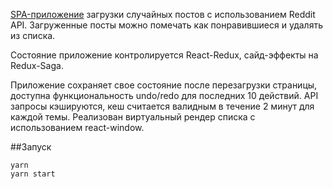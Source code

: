 [SPA-приложение](https://random-reddit-post.herokuapp.com/) загрузки случайных постов с использованием Reddit API. Загруженные посты можно помечать как понравившиеся и удалять из списка.

Состояние приложение контролируется React-Redux, сайд-эффекты на Redux-Saga.

Приложение сохраняет свое состояние после перезагрузки страницы, доступна функциональность undo/redo для последних 10 действий.
API запросы кэшируются, кеш считается валидным в течение 2 минут для каждой темы.
Реализован виртуальный рендер списка с использованием react-window.

##Запуск
```
yarn
yarn start
```
